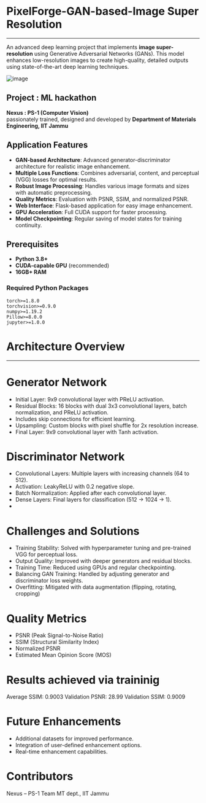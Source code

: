 # PixelForge-GAN-based-Image Super Resolution
----------------------------------------------------------------------------------------------------------------------------------

An advanced deep learning project that implements **image super-resolution** using Generative Adversarial Networks (GANs).
This model enhances low-resolution images to create high-quality, detailed outputs using state-of-the-art deep learning techniques.

![image](https://github.com/user-attachments/assets/ac0cc12d-8073-4a37-8b0c-2261e8f12738)


## Project : ML hackathon 

**Nexus :  PS-1 (Computer Vision)**  
passionately trained, designed and developed by
**Department of Materials Engineering, IIT Jammu**

## Application Features
- **GAN-based Architecture**: Advanced generator-discriminator architecture for realistic image enhancement.
- **Multiple Loss Functions**: Combines adversarial, content, and perceptual (VGG) losses for optimal results.
- **Robust Image Processing**: Handles various image formats and sizes with automatic preprocessing.
- **Quality Metrics**: Evaluation with PSNR, SSIM, and normalized PSNR.
- **Web Interface**: Flask-based application for easy image enhancement.
- **GPU Acceleration**: Full CUDA support for faster processing.
- **Model Checkpointing**: Regular saving of model states for training continuity.
  
## Prerequisites
- **Python 3.8+**
- **CUDA-capable GPU** (recommended)
- **16GB+ RAM**

### Required Python Packages
```plaintext
torch>=1.8.0
torchvision>=0.9.0
numpy>=1.19.2
Pillow>=8.0.0
jupyter>=1.0.0
```

# Architecture Overview
------------------------
# Generator Network
- Initial Layer: 9x9 convolutional layer with PReLU activation.
- Residual Blocks:  16 blocks with dual 3x3 convolutional layers, batch normalization, and PReLU activation.
- Includes skip connections for efficient learning.
- Upsampling: Custom blocks with pixel shuffle for 2x resolution increase.
- Final Layer: 9x9 convolutional layer with Tanh activation.
# Discriminator Network
- Convolutional Layers: Multiple layers with increasing channels (64 to 512).
- Activation: LeakyReLU with 0.2 negative slope.
- Batch Normalization: Applied after each convolutional layer.
- Dense Layers: Final layers for classification (512 → 1024 → 1).
- 
# Challenges and Solutions
- Training Stability: Solved with hyperparameter tuning and pre-trained VGG for perceptual loss.
- Output Quality: Improved with deeper generators and residual blocks.
- Training Time: Reduced using GPUs and regular checkpointing.
- Balancing GAN Training: Handled by adjusting generator and discriminator loss weights.
- Overfitting: Mitigated with data augmentation (flipping, rotating, cropping)
# Quality Metrics
- PSNR (Peak Signal-to-Noise Ratio)
- SSIM (Structural Similarity Index)
- Normalized PSNR
- Estimated Mean Opinion Score (MOS)
# Results achieved via traininig 
Average SSIM: 0.9003
Validation PSNR: 28.99
Validation SSIM: 0.9009
# Future Enhancements
- Additional datasets for improved performance.
- Integration of user-defined enhancement options.
- Real-time enhancement capabilities.

# Contributors 
Nexus – PS-1 Team MT dept., IIT Jammu
